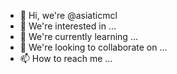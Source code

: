 - 👋 Hi, we're @asiaticmcl
- 👀 We're interested in ...
- 🌱 We're currently learning ...
- 💞️ We're looking to collaborate on ...
- 📫 How to reach me ...

<!---
asiaticmcl/asiaticmcl is a ✨ special ✨ repository because its `README.md` (this file) appears on your GitHub profile.
You can click the Preview link to take a look at your changes.
--->
